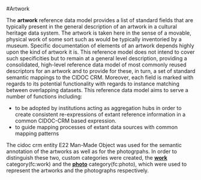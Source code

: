 #Artwork 

The __artwork__ reference data model provides a list of standard fields that are typically present in the general description of an artwork in a cultural heritage data system. The artwork is taken here in the sense of a movable, physical work of some sort such as would be typically inventoried by a museum. Specific documentation of elements of an artwork depends highly upon the kind of artwork it is. This reference model does not intend to cover such specificities but to remain at a general level description, providing a consolidated, high-level reference data model of most commonly reused descriptors for an artwork and to provide for these, in turn, a set of standard semantic mappings to the CIDOC CRM.
Moreover, each field is marked with regards to its potential functionality with regards to instance matching between overlapping datasets. This reference data model aims to serve a number of functions including:


* to be adopted by institutions acting as aggregation hubs in order to create consistent re-expressions of extant reference information in a common CIDOC-CRM based expression.
* to guide mapping processes of extant data sources with common mapping patterns


The cidoc crm entity E22 Man-Made Object was used for the semantic annotation of the artworks as well as for the photogrpahs. In order to distinguish these two, custom categories were created, the __[work](Work.md)__ category(fc:work) and the __[photo](Photo.md)__ category(fc:photo), which were used to represent the artworks and the photographs respectively.

